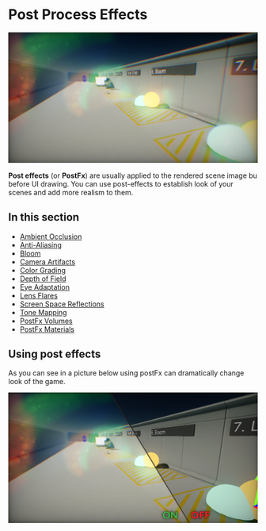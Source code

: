 # Post Process Effects

![Post Process Effects](media/postFx.png)

**Post effects** (or **PostFx**) are usually applied to the rendered scene image bu before UI drawing.
You can use post-effects to establish look of your scenes and add more realism to them.

## In this section

* [Ambient Occlusion](ambient-occlusion.md)
* [Anti-Aliasing](anti-aliasing.md)
* [Bloom](bloom.md)
* [Camera Artifacts](camera-artifacts.md)
* [Color Grading](color-grading.md)
* [Depth of Field](depth-of-field.md)
* [Eye Adaptation](eye-adaptation.md)
* [Lens Flares](lens-flares.md)
* [Screen Space Reflections](screen-space-reflections.md)
* [Tone Mapping](tone-mapping.md)
* [PostFx Volumes](post-fx-volumes.md)
* [PostFx Materials](post-fx-materials.md)

## Using post effects

As you can see in a picture below using postFx can dramatically change look of the game.

![Post Process Effects](media/postFx-compare.png)
